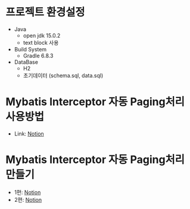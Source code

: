 # 프로젝트 환경설정

- Java
	- open jdk 15.0.2
	- text block 사용
- Build System
	- Gradle 6.8.3
- DataBase
	- H2
	- 초기데이터 (schema.sql, data.sql)
	
# Mybatis Interceptor 자동 Paging처리 사용방법
- Link: [Notion](https://www.notion.so/Mybatis-Interceptor-Paging-54ef31a3d0ab46cea8d8eec761da9bd2)

# Mybatis Interceptor 자동 Paging처리 만들기 
- 1편: [Notion](https://www.notion.so/Mybatis-Interceptor-Paging-1-35a3e8b167ad47eca25acb56f1fb9795)
- 2편: [Notion](https://www.notion.so/Mybatis-Interceptor-Paging-2-3b1fddbd8e52425592e1a8f179bbb272)